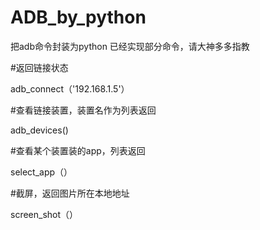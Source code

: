 ﻿# ADB_by_python


把adb命令封装为python
已经实现部分命令，请大神多多指教

#返回链接状态

adb_connect（'192.168.1.5'）

#查看链接装置，装置名作为列表返回

adb_devices()

#查看某个装置装的app，列表返回

select_app（）

#截屏，返回图片所在本地地址

screen_shot（）


